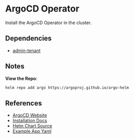 # ArgoCD Operator

Install the ArgoCD Operator in the cluster.

## Dependencies

 - [admin-tenant](../admin-tenant/README.md)

## Notes

**View the Repo**:

```sh
helm repo add argo https://argoproj.github.io/argo-helm
```

## References

 - [ArgoCD Website](https://argo-cd.readthedocs.io/en/stable/)
 - [Installation Docs](https://argo-cd.readthedocs.io/en/stable/operator-manual/installation/)
 - [Helm Chart Source](https://github.com/argoproj/argo-helm/tree/main/charts/argo-cd)
 - [Example App Yaml](https://github.com/argoproj/argo-cd/blob/master/docs/operator-manual/application.yaml)
